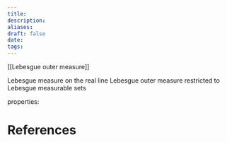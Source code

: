 ```yaml
---
title: 
description: 
aliases: 
draft: false
date: 
tags:
---
```

[[Lebesgue outer measure]]

Lebesgue measure on the real line 
Lebesgue outer measure restricted to Lebesgue measurable sets 

properties: 


# References
